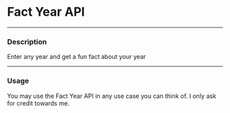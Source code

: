 # Fact Year API
-----
### Description
Enter any year and get a fun fact about your year

-----
### Usage
You may use the Fact Year API in any use case you can think of. I only ask for credit towards me.
